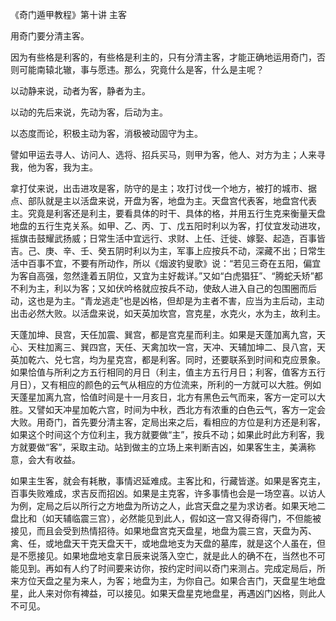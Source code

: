 《奇门遁甲教程》第十讲 主客

用奇门要分清主客。

因为有些格是利客的，有些格是利主的，只有分清主客，才能正确地运用奇门，否则可能南辕北辙，事与愿违。那么，究竟什么是客，什么是主呢？

以动静来说，动者为客，静者为主。

以动的先后来说，先动为客，后动为主。

以态度而论，积极主动为客，消极被动固守为主。

譬如甲运去寻人、访问人、选将、招兵买马，则甲为客，他人、对方为主；人来寻我，他为客，我为主。

拿打仗来说，出击进攻是客，防守的是主；攻打讨伐一个地方，被打的城市、据点、部队就是主以活盘来说，开盘为客，地盘为主。天盘宫代表客，地盘宫代表主。究竟是利客还是利主，要看具体的时干、具体的格，并用五行生克来衡量天盘地盘的五行生克关系。如甲、乙、丙、丁、戊五阳时利以为客，打仗宜发动进攻，摇旗击鼓耀武扬威；日常生活中宜远行、求财、上任、迁徙、嫁娶、起造，百事皆吉。己、庚、辛、壬、癸五阴时利以为主，军事上应按兵不动，深藏不出；日常生活中百事不宜，不要有所动作，所以《烟波钓叟歌》说：“若见三奇在五阳，偏宜为客自高强，忽然逢着五阴位，又宜为主好裁详。”又如“白虎猖狂”、“腾蛇夭矫”都不利为主，利以为客；又如伏吟格就应按兵不动，使敌人进入自己的包围圈而后动，这也是为主。“青龙逃走”也是凶格，但却是为主者不害，应当为主后动，主动出击必然大败。以活盘来说，如天英加坎宫，宫克星，水克火，水为主，故利主。

天蓬加坤、艮宫，天任加震、巽宫，都是宫克星而利主。如果是天蓬加离九宫，天心、天柱加离三、巽四宫，天任、天禽加坎一宫，天冲、天辅加坤二、艮八宫，天英加乾六、兑七宫，均为星克宫，都是利客。同时，还要联系到时间和克应景象。如果恰值与所利之方五行相同的月日（利主，值主方五行月日；利客，值客方五行月日），又有相应的颜色的云气从相应的方位流来，所利的一方就可以大胜。例如天蓬星加离九宫，恰值时间是十一月亥日，北方有黑色云气而来，客方一定可以大胜。又譬如天冲星加乾六宫，时间为中秋，西北方有浓重的白色云气，客方一定会大败。用奇门，首先要分清主客，定局出来之后，看相应的方位是利方还是利客，如果这个时间这个方位利主，我方就要做“主”，按兵不动；如果此时此方利客，我方就要做“客”，采取主动。站到做主的立场上来判断吉凶，如果客生主，美满称意，会大有收益。

如果主生客，就会有耗散，事情迟延难成。主客比和，行藏皆遂。如果是客克主，百事失败难成，求吉反而招凶。如果是主克客，许多事情也会是一场空喜。以访人为例，定局之后以所行之方地盘为所访之人，此宫天盘之星为求访者。如果天地二盘比和（如天辅临震三宫），必然能见到此人，假如这一宫又得奇得门，不但能被接见，而且会受到热情招待。如果地盘宫克天盘星，地盘为震三宫，天盘为芮、禽、任，或地盘天干克天盘天干，或地盘地支为天盘的墓库，就是这个人虽在，但是不愿接见。如果地盘地支拿日辰来说落入空亡，就是此人的确不在，当然也不可能见到。再如有人约了时间要来访你，按约定时间以奇门来测占。完成定局后，所来方位天盘之星为来人，为客；地盘为主，为你自己。如果合吉门，天盘星生地盘星，此人来对你有裨益，可以接见。如果天盘星克地盘星，再遇凶门凶格，则此人不可见。


